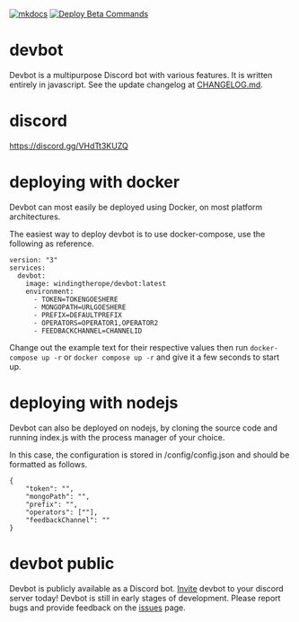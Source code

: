 [![mkdocs](https://github.com/windingtheropes/devbot/actions/workflows/main.yml/badge.svg)](https://github.com/windingtheropes/devbot/actions/workflows/main.yml)
[![Deploy Beta Commands](https://github.com/windingtheropes/devbot/actions/workflows/deploy-beta-commands.yml/badge.svg)](https://github.com/windingtheropes/devbot/actions/workflows/deploy-beta-commands.yml)
# devbot 
Devbot is a multipurpose Discord bot with various features. It is written entirely in javascript. See the update changelog at [CHANGELOG.md](https://github.com/alacriware/devbot/blob/canary/CHANGELOG.md).

# discord

https://discord.gg/VHdTt3KUZQ

# deploying with docker
Devbot can most easily be deployed using Docker, on most platform architectures.

The easiest way to deploy devbot is to use docker-compose, use the following as reference.
```
version: "3"
services:
  devbot:
    image: windingtherope/devbot:latest
    environment: 
      - TOKEN=TOKENGOESHERE
      - MONGOPATH=URLGOESHERE
      - PREFIX=DEFAULTPREFIX
      - OPERATORS=OPERATOR1,OPERATOR2
      - FEEDBACKCHANNEL=CHANNELID
```

Change out the example text for their respective values then run `docker-compose up -r` or `docker compose up -r` and give it a few seconds to start up.

# deploying with nodejs
Devbot can also be deployed on nodejs, by cloning the source code and running index.js with the process manager of your choice. 

In this case, the configuration is stored in /config/config.json and should be formatted as follows.
```
{
    "token": "",
    "mongoPath": "",
    "prefix": "",
    "operators": [""],
    "feedbackChannel": ""
}
```

# devbot public
Devbot is publicly available as a Discord bot. [Invite](https://discord.com/api/oauth2/authorize?client_id=732280990323441704&permissions=8&scope=bot) devbot to your discord server today!
Devbot is still in early stages of development. Please report bugs and provide feedback on the [issues](https://github.com/windingtheropes/devbot/issues) page.

